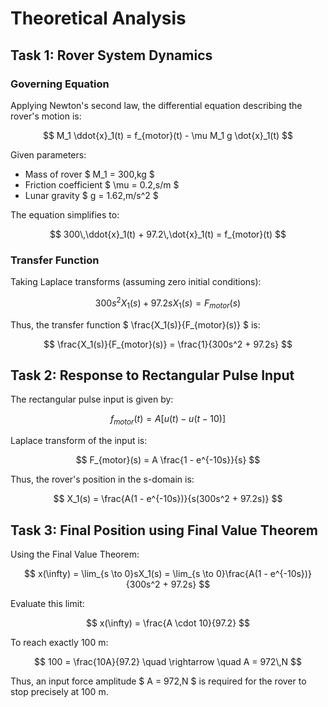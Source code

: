 # Theoretical Analysis

## Task 1: Rover System Dynamics

### Governing Equation
Applying Newton's second law, the differential equation describing the rover's motion is:

$$
M_1 \ddot{x}_1(t) = f_{motor}(t) - \mu M_1 g \dot{x}_1(t)
$$

Given parameters:
- Mass of rover $ M_1 = 300\,kg $
- Friction coefficient $ \mu = 0.2\,s/m $
- Lunar gravity $ g = 1.62\,m/s^2 $

The equation simplifies to:

$$
300\,\ddot{x}_1(t) + 97.2\,\dot{x}_1(t) = f_{motor}(t)
$$

### Transfer Function
Taking Laplace transforms (assuming zero initial conditions):

$$
300s^2X_1(s) + 97.2sX_1(s) = F_{motor}(s)
$$

Thus, the transfer function $ \frac{X_1(s)}{F_{motor}(s)} $ is:

$$
\frac{X_1(s)}{F_{motor}(s)} = \frac{1}{300s^2 + 97.2s}
$$

## Task 2: Response to Rectangular Pulse Input
The rectangular pulse input is given by:

$$
f_{motor}(t) = A\left[u(t)-u(t-10)\right]
$$

Laplace transform of the input is:

$$
F_{motor}(s) = A \frac{1 - e^{-10s}}{s}
$$

Thus, the rover's position in the s-domain is:

$$
X_1(s) = \frac{A(1 - e^{-10s})}{s(300s^2 + 97.2s)}
$$

## Task 3: Final Position using Final Value Theorem
Using the Final Value Theorem:

$$
x(\infty) = \lim_{s \to 0}sX_1(s) = \lim_{s \to 0}\frac{A(1 - e^{-10s})}{300s^2 + 97.2s}
$$

Evaluate this limit:

$$
x(\infty) = \frac{A \cdot 10}{97.2}
$$

To reach exactly 100 m:

$$
100 = \frac{10A}{97.2} \quad \rightarrow \quad A = 972\,N
$$

Thus, an input force amplitude $ A = 972\,N $ is required for the rover to stop precisely at 100 m.

